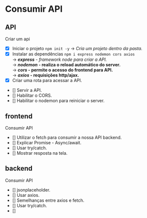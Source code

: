 # Consumir API

## API
Criar um api

- [x] Iniciar o projeto `npm init -y`
    -> *Cria um projeto dentro da pasta.* 
- [x] Instalar as dependências `npm i express nodemon cors axios`
    <br/>-> ***express** - framework node para criar a API.* 
    <br/>-> ***nodemon* - realiza o reload automático do server.**
    <br/>-> ***cors* - permite o acesso do frontend para API.**
    <br/>-> ***axios* - requisições http/ajax.**
- [x] Criar uma rota para acessar a API.
- [] Servir a API.
- [] Habilitar o CORS.
- [] Habilitar o nodemon para reiniciar o server.

##  frontend
Consumir API

- [] Utilizar o fetch para consumir a nossa API backend.
- [] Explicar Promise - Async/await.
- [] Usar try/catch.
- [] Mostrar resposta na tela.

## backend
Consumir API

- [] jsonplaceholder.
- [] Usar axios.
- [] Semelhanças entre axios e fetch.
- [] Usar try/catch.
- [] 
  